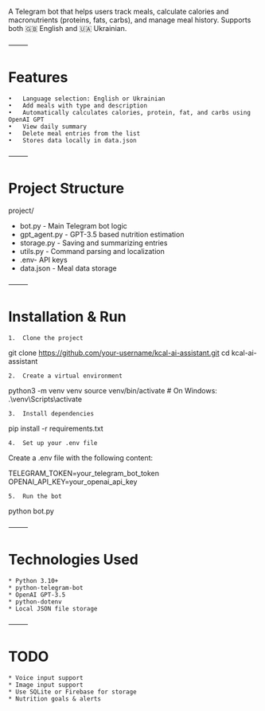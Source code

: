 A Telegram bot that helps users track meals, calculate calories and macronutrients (proteins, fats, carbs), and manage meal history. Supports both 🇬🇧 English and 🇺🇦 Ukrainian.

⸻

# Features
	•	Language selection: English or Ukrainian
	•	Add meals with type and description
	•	Automatically calculates calories, protein, fat, and carbs using OpenAI GPT
	•	View daily summary
	•	Delete meal entries from the list
	•	Stores data locally in data.json

⸻

# Project Structure

project/
* bot.py -               Main Telegram bot logic
* gpt_agent.py -         GPT-3.5 based nutrition estimation
* storage.py -           Saving and summarizing entries
* utils.py -             Command parsing and localization
* .env-                  API keys
* data.json -            Meal data storage


⸻

# Installation & Run

	1.	Clone the project

git clone https://github.com/your-username/kcal-ai-assistant.git
cd kcal-ai-assistant

	2.	Create a virtual environment

python3 -m venv venv
source venv/bin/activate  # On Windows: .\venv\Scripts\activate

	3.	Install dependencies

pip install -r requirements.txt

	4.	Set up your .env file

Create a .env file with the following content:

TELEGRAM_TOKEN=your_telegram_bot_token
OPENAI_API_KEY=your_openai_api_key

	5.	Run the bot

python bot.py


⸻

# Technologies Used
	* Python 3.10+
	* python-telegram-bot
	* OpenAI GPT-3.5
	* python-dotenv
	* Local JSON file storage

⸻


# TODO
	* Voice input support
 	* Image input support
	* Use SQLite or Firebase for storage
	* Nutrition goals & alerts

